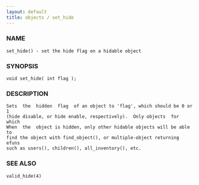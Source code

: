 ```yaml
---
layout: default
title: objects / set_hide
---
```






### NAME
    set_hide() - set the hide flag on a hidable object


### SYNOPSIS
    void set_hide( int flag );


### DESCRIPTION
    Sets  the  hidden  flag  of an object to 'flag', which should be 0 or 1
    (hide disable, or hide enable, respectively).  Only objects  for  which
    When  the  object is hidden, only other hidable objects will be able to
    find the object with find_object(), or multiple-object returning  efuns
    such as users(), children(), all_inventory(), etc.


### SEE ALSO
    valid_hide(4)



